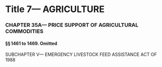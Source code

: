 
# Title 7— AGRICULTURE
### CHAPTER 35A— PRICE SUPPORT OF AGRICULTURAL COMMODITIES
#### §§ 1461 to 1469. Omitted

SUBCHAPTER V— EMERGENCY LIVESTOCK FEED ASSISTANCE ACT OF 1988
